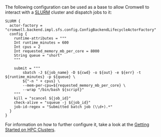The following configuration can be used as a base to allow Cromwell to interact with a [SLURM](https://slurm.schedmd.com/) cluster and dispatch jobs to it:

```hocon
SLURM {
  actor-factory = "cromwell.backend.impl.sfs.config.ConfigBackendLifecycleActorFactory"
  config {
    runtime-attributes = """
    Int runtime_minutes = 600
    Int cpus = 2
    Int requested_memory_mb_per_core = 8000
    String queue = "short"
    """

    submit = """
        sbatch -J ${job_name} -D ${cwd} -o ${out} -e ${err} -t ${runtime_minutes} -p ${queue} \
        ${"-n " + cpus} \
        --mem-per-cpu=${requested_memory_mb_per_core} \
        --wrap "/bin/bash ${script}"
    """
    kill = "scancel ${job_id}"
    check-alive = "squeue -j ${job_id}"
    job-id-regex = "Submitted batch job (\\d+).*"
  }
}
```

For information on how to further configure it, take a look at the [Getting Started on HPC Clusters](../tutorials/HPCIntro).
